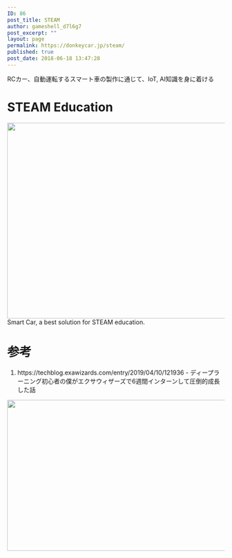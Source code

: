 ```yaml
---
ID: 86
post_title: STEAM
author: gameshell_d7l6g7
post_excerpt: ""
layout: page
permalink: https://donkeycar.jp/steam/
published: true
post_date: 2018-06-18 13:47:28
---
```

RCカー、自動運転するスマート車の製作に通じて、IoT, AI知識を身に着ける
<h1>STEAM Education</h1>
<img class="alignnone wp-image-116 size-full" src="https://donkeycar.jp/wp-content/uploads/2018/11/STEAMlogo_1024x1024.png" alt="" width="1000" height="454" />
Smart Car, a best solution for STEAM education.
<h1>参考</h1>
<ol>
 	<li>https://techblog.exawizards.com/entry/2019/04/10/121936 - ディープラーニング初心者の僕がエクサウィザーズで6週間インターンして圧倒的成長した話</li>
</ol>
<img class="alignnone wp-image-113 size-full" src="https://donkeycar.jp/wp-content/uploads/2018/07/steam-learning-graphic.gif" alt="" width="790" height="350" />

&nbsp;